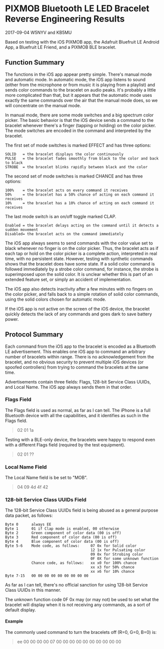 # PIXMOB Bluetooth LE LED Bracelet Reverse Engineering Results
2017-09-04 W5NYV and KB5MU

Based on testing with the iOS PIXMOB app, the Adafruit Bluefruit LE Android App, a Bluefruit LE Friend, and a PIXMOB BLE bracelet.

## Function Summary

The functions in the iOS app appear pretty simple. There's manual mode and automatic mode. In automatic mode, the iOS app listens to sound (either from the microphone or from music it is playing from a playlist) and sends color commands to the bracelet on audio peaks. It's probably a little more complicated than that, but it appears that the automatic mode uses exactly the same commands over the air that the manual mode does, so we will concentrate on the manual mode.

In manual mode, there are some mode switches and a big spectrum color picker. The basic behavior is that the iOS device sends a command to the bracelet whenever there's a finger (tapping or holding) on the color picker. The mode switches are encoded in the command and interpreted by the bracelet.

The first set of mode switches is marked EFFECT and has three options:

    SOLID	= the bracelet displays the color continuously
	PULSE	= the bracelet fades smoothly from black to the color and back to black
	STROBE	= the bracelet blinks rapidly between black and the color

The second set of mode switches is marked CHANCE and has three options:

    100%	= the bracelet acts on every command it receives
    50%		= the bracelet has a 50% chance of acting on each command it receives
    10%		= the bracelet has a 10% chance of acting on each command it receives

The last mode switch is an on/off toggle marked CLAP.

    Enabled	= the bracelet delays acting on the command until it detects a sudden movement
    Disabled= the bracelet acts on the command immediately

The iOS app always seems to send commands with the color value set to black whenever no finger is on the color picker. Thus, the bracelet acts as if each tap or hold on the color picker is a complete action, interpreted in real time, with no persistent state. However, testing with synthetic commands shows that the bracelet does have some state. If a solid color command is followed immediately by a strobe color command, for instance, the strobe is superimposed upon the solid color. It is unclear whether this is part of an extended feature set, or simply an accident of implementation.

The iOS app also detects inactivity after a few minutes with no fingers on the color picker, and falls back to a simple rotation of solid color commands, using the solid colors chosen for automatic mode.

If the iOS app is not active on the screen of the iOS device, the bracelet quickly detects the lack of any commands and goes dark to save battery power.

## Protocol Summary

Each command from the iOS app to the bracelet is encoded as a Bluetooth LE advertisement. This enables one iOS app to command an arbitrary number of bracelets within range. There is no acknowledgement from the bracelet, and no obvious security to prevent multiple iOS devices (or spoofed controllers) from trying to command the bracelets at the same time.

Advertisements contain three fields: Flags, 128-bit Service Class UUIDs, and Local Name. The iOS app always sends them in that order.

### Flags Field

The Flags field is used as normal, as far as I can tell. The iPhone is a full Bluetooth device with all the capabilities, and it identifies as such in the Flags field.
> 02 01 1a

Testing with a BLE-only device, the bracelets were happy to respond even with a different Flags field (required by the test equipment).
> 02 01 ??

### Local Name Field

The Local Name field is be set to "MOB".
> 04 09 4d 4f 42

### 128-bit Service Class UUIDs Field

The 128-bit Service Class UUIDs field is being abused as a general purpose data packet, as follows:

    Byte 0		always EE
    Byte 1		01 if Clap mode is enabled, 00 otherwise
    Byte 2		Green component of color data (00 is off)
    Byte 3		Red component of color data (00 is off)
    Byte 4		Blue component of color data (00 is off)
    Byte 5-6	Mode code, as follows:	   07 0x for Solid color
                                           12 1x for Pulsating color
                                           09 0x for Strobing color
                                           0F 0X for some unknown function
                Chance code, as follows:   xx x0 for 100% chance
                                           xx x3 for 50% chance
                                           xx x6 for 10% chance
    Byte 7-15	00 00 00 00 00 00 00 00 00

As far as I can tell, there's no official sanction for using 128-bit Service Class UUIDs in this manner.

The unknown function code 0F 0x may (or may not) be used to set what the bracelet will display when it is not receiving any commands, as a sort of default display.

#### Example

The commonly used command to turn the bracelets off (R=0, G=0, B=0) is:

> ee 00 00 00 00 07 00 00 00 00 00 00 00 00 00 00

